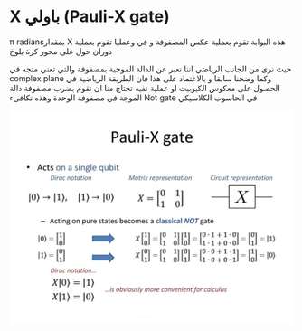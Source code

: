 # X باولي  (Pauli-X gate)


π radiansبمقدار  X هذه البوابة تقوم بعملية عكس المصفوفة و في وعمليا تقوم بعملية دوران حول  على محور كرة بلوخ



 حيث نرى من الجانب الرياضي اننا نعبر عن الدالة الموجية بمصفوفة والتي تعني متجه في complex plane وكما وضحنا سابقا و بالاعتماد على هذا فان الطريقة الرياضية في الحصول على معكوس الكيوبيت او عملية نفيه تحتاج منا  ان نقوم بضرب مصفوفة دالة الموجة في مصفوفة الوحدة وهذه تكافىء Not gate في الحاسوب الكلاسيكي 

 ![pauli x ](/docfx_project/images/pauli_x_gate1.jpg)




